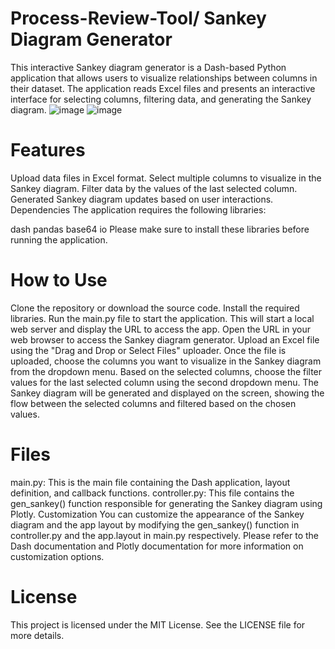 # Process-Review-Tool/ Sankey Diagram Generator
This interactive Sankey diagram generator is a Dash-based Python application that allows users to visualize relationships between columns in their dataset. The application reads Excel files and presents an interactive interface for selecting columns, filtering data, and generating the Sankey diagram.
![image](https://user-images.githubusercontent.com/81876912/236634270-c1420de9-796c-4c06-9996-45e9544c6695.png)
![image](https://user-images.githubusercontent.com/81876912/236634251-590d0881-873a-403d-a45f-60fbab678f02.png)


# Features
Upload data files in Excel format.
Select multiple columns to visualize in the Sankey diagram.
Filter data by the values of the last selected column.
Generated Sankey diagram updates based on user interactions.
Dependencies
The application requires the following libraries:

dash
pandas
base64
io
Please make sure to install these libraries before running the application.

# How to Use
Clone the repository or download the source code.
Install the required libraries.
Run the main.py file to start the application. This will start a local web server and display the URL to access the app.
Open the URL in your web browser to access the Sankey diagram generator.
Upload an Excel file using the "Drag and Drop or Select Files" uploader.
Once the file is uploaded, choose the columns you want to visualize in the Sankey diagram from the dropdown menu.
Based on the selected columns, choose the filter values for the last selected column using the second dropdown menu.
The Sankey diagram will be generated and displayed on the screen, showing the flow between the selected columns and filtered based on the chosen values.

# Files
main.py: This is the main file containing the Dash application, layout definition, and callback functions.
controller.py: This file contains the gen_sankey() function responsible for generating the Sankey diagram using Plotly.
Customization
You can customize the appearance of the Sankey diagram and the app layout by modifying the gen_sankey() function in controller.py and the app.layout in main.py respectively. Please refer to the Dash documentation and Plotly documentation for more information on customization options.

# License
This project is licensed under the MIT License. See the LICENSE file for more details.
